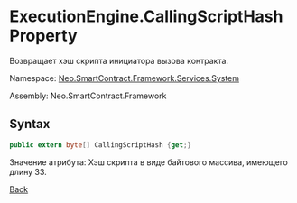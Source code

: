 # ExecutionEngine.CallingScriptHash Property

Возвращает хэш скрипта инициатора вызова контракта.

Namespace: [Neo.SmartContract.Framework.Services.System](../../System.md)

Assembly: Neo.SmartContract.Framework

## Syntax

```c#
public extern byte[] CallingScriptHash {get;}
```

Значение атрибута: Хэш скрипта в виде байтового массива, имеющего длину 33.



[Back](../ExecutionEngine.md)
